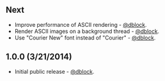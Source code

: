 ## Next

* Improve performance of ASCII rendering - [@dblock](https://github.com/dblock).
* Render ASCII images on a background thread - [@dblock](https://github.com/dblock).
* Use "Courier New" font instead of "Courier" - [@dblock](https://github.com/dblock).

## 1.0.0 (3/21/2014)

* Initial public release - [@dblock](https://github.com/dblock).

